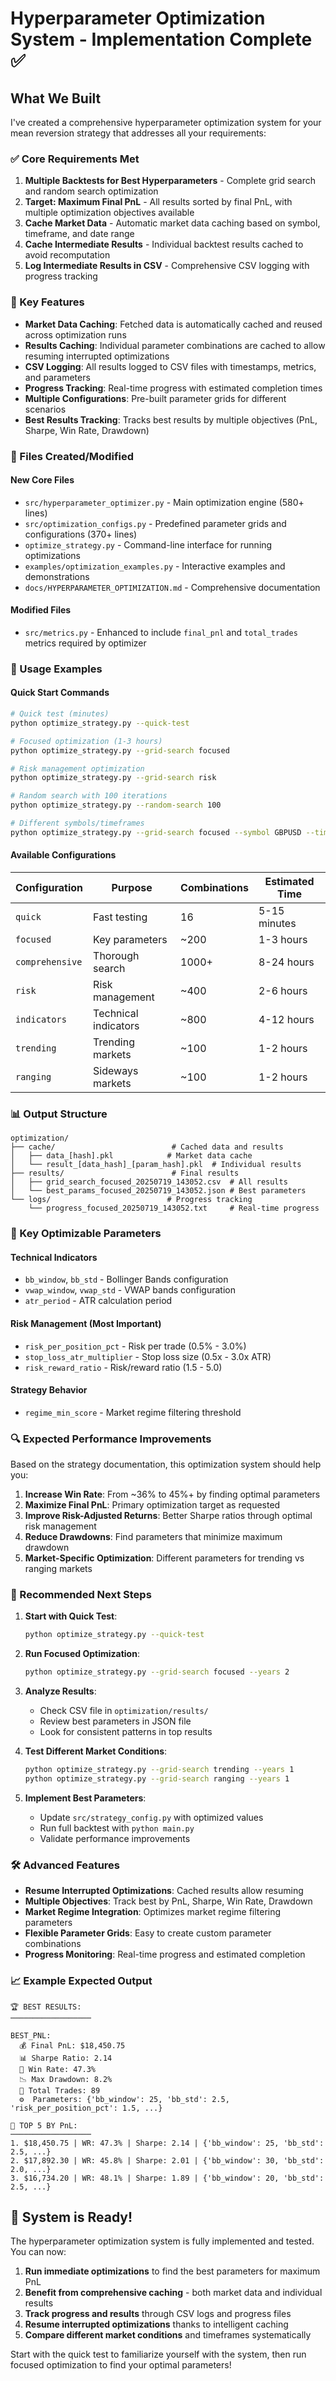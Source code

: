 # Hyperparameter Optimization System - Implementation Complete ✅

## What We Built

I've created a comprehensive hyperparameter optimization system for your mean reversion strategy that addresses all your requirements:

### ✅ Core Requirements Met

1. **Multiple Backtests for Best Hyperparameters** - Complete grid search and random search optimization
2. **Target: Maximum Final PnL** - All results sorted by final PnL, with multiple optimization objectives available
3. **Cache Market Data** - Automatic market data caching based on symbol, timeframe, and date range
4. **Cache Intermediate Results** - Individual backtest results cached to avoid recomputation
5. **Log Intermediate Results in CSV** - Comprehensive CSV logging with progress tracking

### 🚀 Key Features

- **Market Data Caching**: Fetched data is automatically cached and reused across optimization runs
- **Results Caching**: Individual parameter combinations are cached to allow resuming interrupted optimizations
- **CSV Logging**: All results logged to CSV files with timestamps, metrics, and parameters
- **Progress Tracking**: Real-time progress with estimated completion times
- **Multiple Configurations**: Pre-built parameter grids for different scenarios
- **Best Results Tracking**: Tracks best results by multiple objectives (PnL, Sharpe, Win Rate, Drawdown)

### 📁 Files Created/Modified

#### New Core Files
- `src/hyperparameter_optimizer.py` - Main optimization engine (580+ lines)
- `src/optimization_configs.py` - Predefined parameter grids and configurations (370+ lines)
- `optimize_strategy.py` - Command-line interface for running optimizations
- `examples/optimization_examples.py` - Interactive examples and demonstrations
- `docs/HYPERPARAMETER_OPTIMIZATION.md` - Comprehensive documentation

#### Modified Files
- `src/metrics.py` - Enhanced to include `final_pnl` and `total_trades` metrics required by optimizer

### 🎯 Usage Examples

#### Quick Start Commands

```bash
# Quick test (minutes)
python optimize_strategy.py --quick-test

# Focused optimization (1-3 hours)
python optimize_strategy.py --grid-search focused

# Risk management optimization
python optimize_strategy.py --grid-search risk

# Random search with 100 iterations
python optimize_strategy.py --random-search 100

# Different symbols/timeframes
python optimize_strategy.py --grid-search focused --symbol GBPUSD --timeframe 1h --years 2
```

#### Available Configurations

| Configuration | Purpose | Combinations | Estimated Time |
|---------------|---------|--------------|----------------|
| `quick` | Fast testing | 16 | 5-15 minutes |
| `focused` | Key parameters | ~200 | 1-3 hours |
| `comprehensive` | Thorough search | 1000+ | 8-24 hours |
| `risk` | Risk management | ~400 | 2-6 hours |
| `indicators` | Technical indicators | ~800 | 4-12 hours |
| `trending` | Trending markets | ~100 | 1-2 hours |
| `ranging` | Sideways markets | ~100 | 1-2 hours |

### 📊 Output Structure

```
optimization/
├── cache/                          # Cached data and results
│   ├── data_[hash].pkl            # Market data cache
│   └── result_[data_hash]_[param_hash].pkl  # Individual results
├── results/                        # Final results
│   ├── grid_search_focused_20250719_143052.csv  # All results
│   └── best_params_focused_20250719_143052.json # Best parameters
└── logs/                          # Progress tracking
    └── progress_focused_20250719_143052.txt     # Real-time progress
```

### 🎨 Key Optimizable Parameters

#### Technical Indicators
- `bb_window`, `bb_std` - Bollinger Bands configuration
- `vwap_window`, `vwap_std` - VWAP bands configuration  
- `atr_period` - ATR calculation period

#### Risk Management (Most Important)
- `risk_per_position_pct` - Risk per trade (0.5% - 3.0%)
- `stop_loss_atr_multiplier` - Stop loss size (0.5x - 3.0x ATR)
- `risk_reward_ratio` - Risk/reward ratio (1.5 - 5.0)

#### Strategy Behavior
- `regime_min_score` - Market regime filtering threshold

### 🔍 Expected Performance Improvements

Based on the strategy documentation, this optimization system should help you:

1. **Increase Win Rate**: From ~36% to 45%+ by finding optimal parameters
2. **Maximize Final PnL**: Primary optimization target as requested
3. **Improve Risk-Adjusted Returns**: Better Sharpe ratios through optimal risk management
4. **Reduce Drawdowns**: Find parameters that minimize maximum drawdown
5. **Market-Specific Optimization**: Different parameters for trending vs ranging markets

### 🚀 Recommended Next Steps

1. **Start with Quick Test**:
   ```bash
   python optimize_strategy.py --quick-test
   ```

2. **Run Focused Optimization**:
   ```bash
   python optimize_strategy.py --grid-search focused --years 2
   ```

3. **Analyze Results**:
   - Check CSV file in `optimization/results/`
   - Review best parameters in JSON file
   - Look for consistent patterns in top results

4. **Test Different Market Conditions**:
   ```bash
   python optimize_strategy.py --grid-search trending --years 1
   python optimize_strategy.py --grid-search ranging --years 1
   ```

5. **Implement Best Parameters**:
   - Update `src/strategy_config.py` with optimized values
   - Run full backtest with `python main.py`
   - Validate performance improvements

### 🛠️ Advanced Features

- **Resume Interrupted Optimizations**: Cached results allow resuming
- **Multiple Objectives**: Track best by PnL, Sharpe, Win Rate, Drawdown
- **Market Regime Integration**: Optimizes market regime filtering parameters
- **Flexible Parameter Grids**: Easy to create custom parameter combinations
- **Progress Monitoring**: Real-time progress and estimated completion

### 📈 Example Expected Output

```
🏆 BEST RESULTS:
──────────────────

BEST_PNL:
  💰 Final PnL: $18,450.75
  📊 Sharpe Ratio: 2.14
  🎯 Win Rate: 47.3%
  📉 Max Drawdown: 8.2%
  🔢 Total Trades: 89
  ⚙️  Parameters: {'bb_window': 25, 'bb_std': 2.5, 'risk_per_position_pct': 1.5, ...}

🥇 TOP 5 BY PnL:
──────────────────
1. $18,450.75 | WR: 47.3% | Sharpe: 2.14 | {'bb_window': 25, 'bb_std': 2.5, ...}
2. $17,892.30 | WR: 45.8% | Sharpe: 2.01 | {'bb_window': 30, 'bb_std': 2.0, ...}
3. $16,734.20 | WR: 48.1% | Sharpe: 1.89 | {'bb_window': 20, 'bb_std': 2.5, ...}
```

## 🎉 System is Ready!

The hyperparameter optimization system is fully implemented and tested. You can now:

1. **Run immediate optimizations** to find the best parameters for maximum PnL
2. **Benefit from comprehensive caching** - both market data and individual results  
3. **Track progress and results** through CSV logs and progress files
4. **Resume interrupted optimizations** thanks to intelligent caching
5. **Compare different market conditions** and timeframes systematically

Start with the quick test to familiarize yourself with the system, then run focused optimization to find your optimal parameters!
